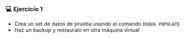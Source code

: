 ### 💻️ Ejercicio 1

* Crea un set de datos de prueba usando el comando `DEBUG POPULATE` 
* Haz un backup y restauralo en otra máquina virtual
